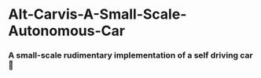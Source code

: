 # Alt-Carvis-A-Small-Scale-Autonomous-Car
### A small-scale rudimentary implementation of a self driving car :red_car:

